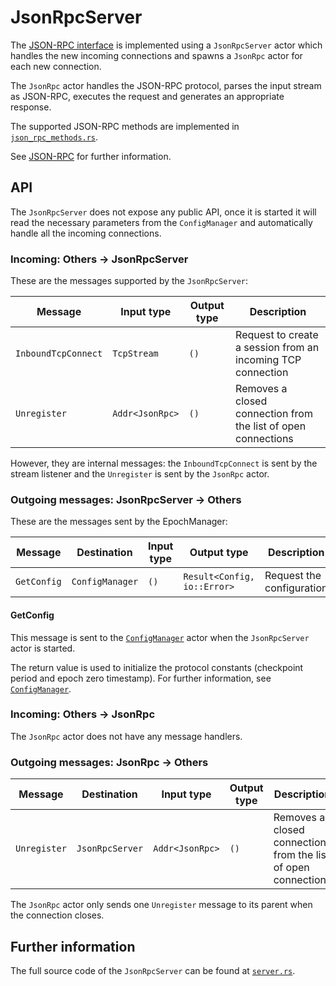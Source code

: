 # JsonRpcServer

The [JSON-RPC interface][json_rpc_docs] is implemented using a `JsonRpcServer` actor
which handles the new incoming connections and spawns a `JsonRpc` actor for each
new connection.

The `JsonRpc` actor handles the JSON-RPC protocol, parses the input stream as JSON-RPC,
executes the request and generates an appropriate response.

The supported JSON-RPC methods are implemented in [`json_rpc_methods.rs`][json_rpc_methods].

See [JSON-RPC][json_rpc_docs] for further information.

## API

The `JsonRpcServer` does not expose any public API, once it is started
it will read the necessary parameters from the `ConfigManager` and
automatically handle all the incoming connections.

### Incoming: Others -> JsonRpcServer

These are the messages supported by the `JsonRpcServer`:

| Message             | Input type      | Output type | Description                                                   |
|---------------------|-----------------|-------------|---------------------------------------------------------------|
| `InboundTcpConnect` | `TcpStream`     | `()`        | Request to create a session from an incoming TCP connection   |
| `Unregister`        | `Addr<JsonRpc>` | `()`        | Removes a closed connection from the list of open connections |

However, they are internal messages: the `InboundTcpConnect` is sent
by the stream listener and the `Unregister` is sent by the `JsonRpc`
actor.

### Outgoing messages: JsonRpcServer -> Others

These are the messages sent by the EpochManager:

| Message                | Destination     | Input type | Output type                 | Description                                             |
|------------------------|-----------------|------------|-----------------------------|---------------------------------------------------------|
| `GetConfig`            | `ConfigManager` | `()`       | `Result<Config, io::Error>` | Request the configuration                               |

#### GetConfig

This message is sent to the [`ConfigManager`][config_manager] actor when the `JsonRpcServer` actor is started.

The return value is used to initialize the protocol constants (checkpoint period and
epoch zero timestamp).
For further information, see [`ConfigManager`][config_manager].

### Incoming: Others -> JsonRpc

The `JsonRpc` actor does not have any message handlers.

### Outgoing messages: JsonRpc -> Others

| Message             | Destination     | Input type      | Output type | Description                                                   |
|---------------------|-----------------|-----------------|-------------|---------------------------------------------------------------|
| `Unregister`        | `JsonRpcServer` | `Addr<JsonRpc>` | `()`        | Removes a closed connection from the list of open connections |

The `JsonRpc` actor only sends one `Unregister` message to its parent
when the connection closes.

## Further information

The full source code of the `JsonRpcServer` can be found at [`server.rs`][json_rpc_server].

[json_rpc_server]: https://github.com/witnet/witnet-rust/blob/master/node/src/actors/json_rpc/server.rs
[config_manager]: https://github.com/witnet/witnet-rust/blob/master/node/src/actors/config_manager.rs
[noders]: https://github.com/witnet/witnet-rust/blob/master/node/src/actors/node.rs
[json_rpc_methods]: https://github.com/witnet/witnet-rust/blob/master/node/src/actors/json_rpc/json_rpc_methods.rs
[json_rpc_specs]: https://www.jsonrpc.org/specification
[json_rpc_docs]: ../../interface/json-rpc/